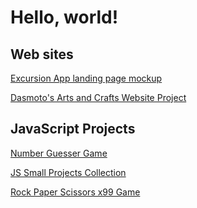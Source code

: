 <h1>Hello, world!</h1>


<h2>Web sites</h2>

[Excursion App landing page mockup](https://falc0n89.github.io/Excursion/index.html)

[Dasmoto's Arts and Crafts Website Project](https://Falc0n89.github.io/HTML-and-CSS-playgrounds/Dasmotos%20Arts%20and%20Crafts/Index.html)

<h2>JavaScript Projects</h2>

[Number Guesser Game](https://falc0n89.github.io/JS-projects-from-CodeCademy/Number%20Guesser/index.html)

[JS Small Projects Collection](https://falc0n89.github.io/JS-projects-from-CodeCademy/)

[Rock Paper Scissors x99 Game](https://falc0n89.github.io/rock-paper-scissors-99/index.html)
